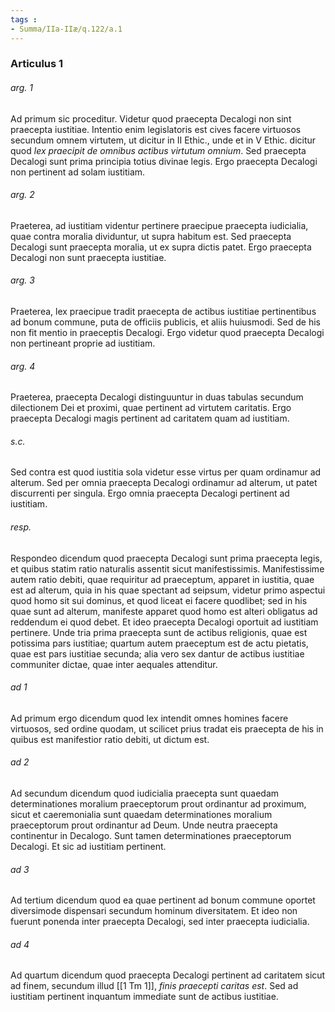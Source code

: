 ```yaml
---
tags : 
- Summa/IIa-IIæ/q.122/a.1
---
```


### Articulus 1

###### arg. 1
Ad primum sic proceditur. Videtur quod praecepta Decalogi non sint praecepta iustitiae. Intentio enim legislatoris est cives facere virtuosos secundum omnem virtutem, ut dicitur in II Ethic., unde et in V Ethic. dicitur quod *lex praecipit de omnibus actibus virtutum omnium*. Sed praecepta Decalogi sunt prima principia totius divinae legis. Ergo praecepta Decalogi non pertinent ad solam iustitiam.

###### arg. 2
Praeterea, ad iustitiam videntur pertinere praecipue praecepta iudicialia, quae contra moralia dividuntur, ut supra habitum est. Sed praecepta Decalogi sunt praecepta moralia, ut ex supra dictis patet. Ergo praecepta Decalogi non sunt praecepta iustitiae.

###### arg. 3
Praeterea, lex praecipue tradit praecepta de actibus iustitiae pertinentibus ad bonum commune, puta de officiis publicis, et aliis huiusmodi. Sed de his non fit mentio in praeceptis Decalogi. Ergo videtur quod praecepta Decalogi non pertineant proprie ad iustitiam.

###### arg. 4
Praeterea, praecepta Decalogi distinguuntur in duas tabulas secundum dilectionem Dei et proximi, quae pertinent ad virtutem caritatis. Ergo praecepta Decalogi magis pertinent ad caritatem quam ad iustitiam.

###### s.c.
Sed contra est quod iustitia sola videtur esse virtus per quam ordinamur ad alterum. Sed per omnia praecepta Decalogi ordinamur ad alterum, ut patet discurrenti per singula. Ergo omnia praecepta Decalogi pertinent ad iustitiam.

###### resp.
Respondeo dicendum quod praecepta Decalogi sunt prima praecepta legis, et quibus statim ratio naturalis assentit sicut manifestissimis. Manifestissime autem ratio debiti, quae requiritur ad praeceptum, apparet in iustitia, quae est ad alterum, quia in his quae spectant ad seipsum, videtur primo aspectui quod homo sit sui dominus, et quod liceat ei facere quodlibet; sed in his quae sunt ad alterum, manifeste apparet quod homo est alteri obligatus ad reddendum ei quod debet. Et ideo praecepta Decalogi oportuit ad iustitiam pertinere. Unde tria prima praecepta sunt de actibus religionis, quae est potissima pars iustitiae; quartum autem praeceptum est de actu pietatis, quae est pars iustitiae secunda; alia vero sex dantur de actibus iustitiae communiter dictae, quae inter aequales attenditur.

###### ad 1
Ad primum ergo dicendum quod lex intendit omnes homines facere virtuosos, sed ordine quodam, ut scilicet prius tradat eis praecepta de his in quibus est manifestior ratio debiti, ut dictum est.

###### ad 2
Ad secundum dicendum quod iudicialia praecepta sunt quaedam determinationes moralium praeceptorum prout ordinantur ad proximum, sicut et caeremonialia sunt quaedam determinationes moralium praeceptorum prout ordinantur ad Deum. Unde neutra praecepta continentur in Decalogo. Sunt tamen determinationes praeceptorum Decalogi. Et sic ad iustitiam pertinent.

###### ad 3
Ad tertium dicendum quod ea quae pertinent ad bonum commune oportet diversimode dispensari secundum hominum diversitatem. Et ideo non fuerunt ponenda inter praecepta Decalogi, sed inter praecepta iudicialia.

###### ad 4
Ad quartum dicendum quod praecepta Decalogi pertinent ad caritatem sicut ad finem, secundum illud [[1 Tm 1]], *finis praecepti caritas est*. Sed ad iustitiam pertinent inquantum immediate sunt de actibus iustitiae.

